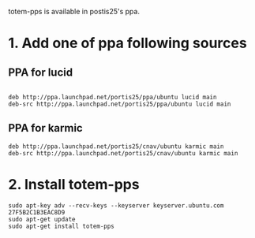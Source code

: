 totem-pps is available in postis25's ppa.

# 1. Add one of ppa following sources #
## PPA for lucid ##
```

deb http://ppa.launchpad.net/portis25/ppa/ubuntu lucid main
deb-src http://ppa.launchpad.net/portis25/ppa/ubuntu lucid main
```
## PPA for karmic ##
```
deb http://ppa.launchpad.net/portis25/cnav/ubuntu karmic main
deb-src http://ppa.launchpad.net/portis25/cnav/ubuntu karmic main
```

# 2. Install totem-pps #
```
sudo apt-key adv --recv-keys --keyserver keyserver.ubuntu.com 27F5B2C1B3EAC8D9
sudo apt-get update
sudo apt-get install totem-pps
```